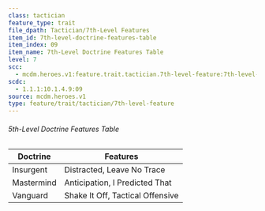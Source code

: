 ```yaml
---
class: tactician
feature_type: trait
file_dpath: Tactician/7th-Level Features
item_id: 7th-level-doctrine-features-table
item_index: 09
item_name: 7th-Level Doctrine Features Table
level: 7
scc:
  - mcdm.heroes.v1:feature.trait.tactician.7th-level-feature:7th-level-doctrine-features-table
scdc:
  - 1.1.1:10.1.4.9:09
source: mcdm.heroes.v1
type: feature/trait/tactician/7th-level-feature
---
```


###### 5th-Level Doctrine Features Table

| Doctrine   | Features                         |
| ---------- | -------------------------------- |
| Insurgent  | Distracted, Leave No Trace       |
| Mastermind | Anticipation, I Predicted That   |
| Vanguard   | Shake It Off, Tactical Offensive |
